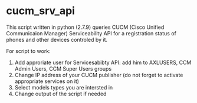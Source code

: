 # cucm_srv_api
This script written in python (2.7.9) queries CUCM (Cisco Unified Communicaion Manager) Serviceability API for a registration status of phones and other devices controled by it. 

For script to work:
1) Add approriate user for Servicesabibty API: add him to AXLUSERS, CCM Admin Users, CCM Super Users groups
2) Change IP address of your CUCM publisher (do not forget to activate appropriate services on it)
3) Select models types you are intersted in 
4) Change output of the script if needed
